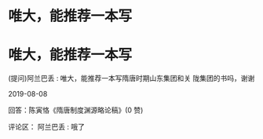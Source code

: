 # 唯大，能推荐一本写

# 唯大，能推荐一本写

(提问)阿兰巴丢 : 唯大，能推荐一本写隋唐时期山东集团和关 陇集团的书吗，谢谢

2019-08-08

回答：陈寅恪《隋唐制度渊源略论稿》(0 赞)

评论区： 阿兰巴丢 : 哦了
